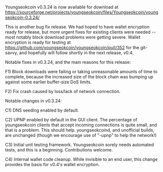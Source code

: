 Youngseokcoin v0.3.24 is now available for download at
https://sourceforge.net/projects/youngseokcoin/files/Youngseokcoin/youngseokcoin-0.3.24/

This is another bug fix release.  We had hoped to have wallet encryption ready for release, but more urgent fixes for existing clients were needed -- most notably block download problems were getting severe.  Wallet encryption is ready for testing at https://github.com/youngseokcoin/youngseokcoin/pull/352 for the git-savvy, and hopefully will follow shortly in the next release, v0.4.

Notable fixes in v0.3.24, and the main reasons for this release:

F1) Block downloads were failing or taking unreasonable amounts of time to complete, because the increased size of the block chain was bumping up against some earlier buffer-size DoS limits.

F2) Fix crash caused by loss/lack of network connection.

Notable changes in v0.3.24:

C1) DNS seeding enabled by default.

C2) UPNP enabled by default in the GUI client.  The percentage of youngseokcoin clients that accept incoming connections is quite small, and that is a problem.  This should help.  youngseokcoind, and unofficial builds, are unchanged (though we encourage use of "-upnp" to help the network!)

C3) Initial unit testing framework.  Youngseokcoin sorely needs automated tests, and this is a beginning.  Contributions welcome.

C4) Internal wallet code cleanup.  While invisible to an end user, this change provides the basis for v0.4's wallet encryption.
